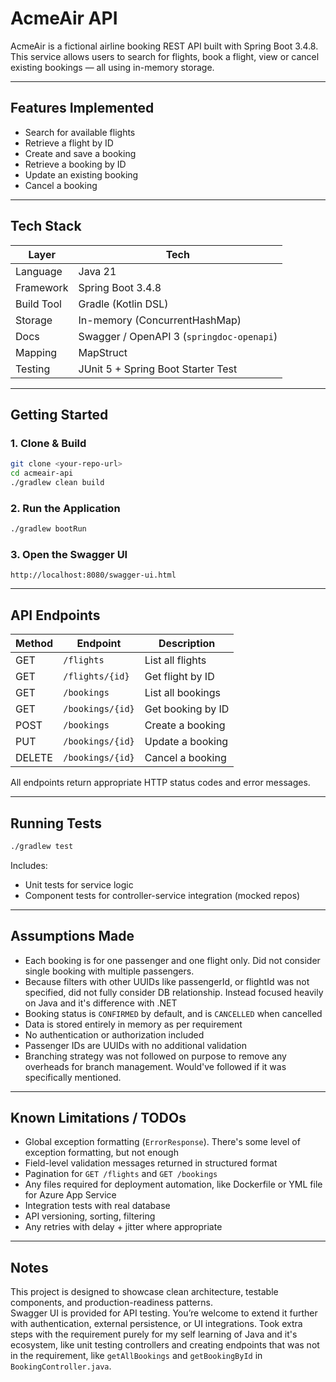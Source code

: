 # AcmeAir API

AcmeAir is a fictional airline booking REST API built with Spring Boot 3.4.8.  
This service allows users to search for flights, book a flight, view or cancel existing bookings — all using in-memory storage.

---

## Features Implemented

- Search for available flights
- Retrieve a flight by ID
- Create and save a booking
- Retrieve a booking by ID
- Update an existing booking
- Cancel a booking

---

## Tech Stack

| Layer        | Tech                                  |
|--------------|---------------------------------------|
| Language     | Java 21                               |
| Framework    | Spring Boot 3.4.8                     |
| Build Tool   | Gradle (Kotlin DSL)                   |
| Storage      | In-memory (ConcurrentHashMap)         |
| Docs         | Swagger / OpenAPI 3 (`springdoc-openapi`) |
| Mapping      | MapStruct                             |
| Testing      | JUnit 5 + Spring Boot Starter Test    |

---

## Getting Started

### 1. Clone & Build
```bash
git clone <your-repo-url>
cd acmeair-api
./gradlew clean build
```

### 2. Run the Application
```bash
./gradlew bootRun
```

### 3. Open the Swagger UI
```
http://localhost:8080/swagger-ui.html
```

---

## API Endpoints

| Method | Endpoint            | Description           |
|--------|---------------------|-----------------------|
| GET    | `/flights`          | List all flights      |
| GET    | `/flights/{id}`     | Get flight by ID      |
| GET    | `/bookings`         | List all bookings     |
| GET    | `/bookings/{id}`    | Get booking by ID     |
| POST   | `/bookings`         | Create a booking      |
| PUT    | `/bookings/{id}`    | Update a booking      |
| DELETE | `/bookings/{id}`    | Cancel a booking      |

All endpoints return appropriate HTTP status codes and error messages.

---

## Running Tests

```bash
./gradlew test
```

Includes:
- Unit tests for service logic
- Component tests for controller-service integration (mocked repos)

---

## Assumptions Made

- Each booking is for one passenger and one flight only. Did not consider single booking with multiple passengers.
- Because filters with other UUIDs like passengerId, or flightId was not specified, did not fully consider DB relationship. Instead focused heavily on Java and it's difference with .NET
- Booking status is `CONFIRMED` by default, and is `CANCELLED` when cancelled
- Data is stored entirely in memory as per requirement
- No authentication or authorization included
- Passenger IDs are UUIDs with no additional validation
- Branching strategy was not followed on purpose to remove any overheads for branch management. Would've followed if it was specifically mentioned. 

---

## Known Limitations / TODOs

- Global exception formatting (`ErrorResponse`). There's some level of exception formatting, but not enough
- Field-level validation messages returned in structured format
- Pagination for `GET /flights` and `GET /bookings`
- Any files required for deployment automation, like Dockerfile or YML file for Azure App Service
- Integration tests with real database
- API versioning, sorting, filtering
- Any retries with delay + jitter where appropriate

---

## Notes

This project is designed to showcase clean architecture, testable components, and production-readiness patterns.  
Swagger UI is provided for API testing. You’re welcome to extend it further with authentication, external persistence, or UI integrations.
Took extra steps with the requirement purely for my self learning of Java and it's ecosystem, like unit testing controllers and creating endpoints that was not in the requirement, like `getAllBookings` and `getBookingById` in `BookingController.java`.
